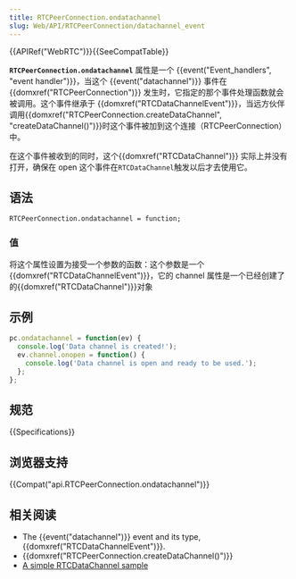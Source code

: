 ```yaml
---
title: RTCPeerConnection.ondatachannel
slug: Web/API/RTCPeerConnection/datachannel_event
---
```

{{APIRef("WebRTC")}}{{SeeCompatTable}}

**`RTCPeerConnection.ondatachannel`** 属性是一个 {{event("Event_handlers", "event handler")}}，当这个 {{event("datachannel")}} 事件在 {{domxref("RTCPeerConnection")}} 发生时，它指定的那个事件处理函数就会被调用。这个事件继承于 {{domxref("RTCDataChannelEvent")}}，当远方伙伴调用{{domxref("RTCPeerConnection.createDataChannel", "createDataChannel()")}}时这个事件被加到这个连接（RTCPeerConnection）中。

在这个事件被收到的同时，这个{{domxref("RTCDataChannel")}} 实际上并没有打开，确保在 open 这个事件在`RTCDataChannel`触发以后才去使用它。

## 语法

```plain
RTCPeerConnection.ondatachannel = function;
```

### 值

将这个属性设置为接受一个参数的函数：这个参数是一个{{domxref("RTCDataChannelEvent")}}，它的 channel 属性是一个已经创建了的{{domxref("RTCDataChannel")}}对象

## 示例

```js
pc.ondatachannel = function(ev) {
  console.log('Data channel is created!');
  ev.channel.onopen = function() {
    console.log('Data channel is open and ready to be used.');
  };
};
```

## 规范

{{Specifications}}

## 浏览器支持

{{Compat("api.RTCPeerConnection.ondatachannel")}}

## 相关阅读

- The {{event("datachannel")}} event and its type, {{domxref("RTCDataChannelEvent")}}.
- {{domxref("RTCPeerConnection.createDataChannel()")}}
- [A simple RTCDataChannel sample](/zh-CN/docs/Web/API/WebRTC_API/Simple_RTCDataChannel_sample)
